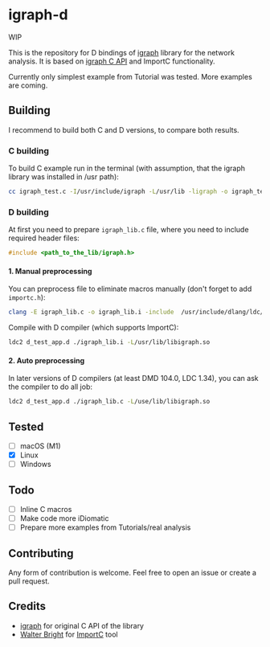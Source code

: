 # igraph-d
WIP

This is the repository for D bindings of [igraph](https://igraph.org/) library for the network analysis.
It is based on [igraph C API](https://igraph.org/c/) and ImportC functionality.

Currently only simplest example from Tutorial was tested.
More examples are coming.

## Building
I recommend to build both C and D versions, to compare both results.

### C building
To build C example run in the terminal (with assumption, that the igraph library was installed in /usr path):

```sh
cc igraph_test.c -I/usr/include/igraph -L/usr/lib -ligraph -o igraph_test
```

### D building
At first you need to prepare `igraph_lib.c` file, where you need to include required header files:
```c
#include <path_to_the_lib/igraph.h>
```

#### 1. Manual preprocessing
You can preprocess file to eliminate macros manually (don't forget to add `importc.h`):
```sh
clang -E igraph_lib.c -o igraph_lib.i -include  /usr/include/dlang/ldc/importc.h
```

Compile with D compiler (which supports ImportC):
```sh
ldc2 d_test_app.d ./igraph_lib.i -L/usr/lib/libigraph.so
```

#### 2. Auto preprocessing
In later versions of D compilers (at least DMD 104.0, LDC 1.34), you can ask the compiler to do all job:
```sh
ldc2 d_test_app.d ./igraph_lib.c -L/use/lib/libigraph.so
```

## Tested

- [ ] macOS (M1)
- [X] Linux
- [ ] Windows

## Todo

- [ ] Inline C macros
- [ ] Make code more iDiomatic
- [ ] Prepare more examples from Tutorials/real analysis

## Contributing

Any form of contribution is welcome.
Feel free to open an issue or create a pull request.

## Credits
- [igraph](https://igraph.org/c/) for original C API of the library
- [Walter Bright](https://github.com/WalterBright) for [ImportC](https://dlang.org/spec/importc.html) tool
